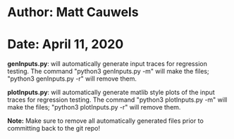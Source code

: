 # Author: Matt Cauwels
# Date: April 11, 2020

**genInputs.py**: will automatically generate input traces for regression testing. The command "python3 genInputs.py -m" will make the files; "python3 genInputs.py -r" will remove them.

**plotInputs.py**: will automatically generate matlib style plots of the input traces for regression testing. The command "python3 plotInputs.py -m" will make the files; "python3 plotInputs.py -r" will remove them.

**Note:** Make sure to remove all automatically generated files prior to committing back to the git repo!